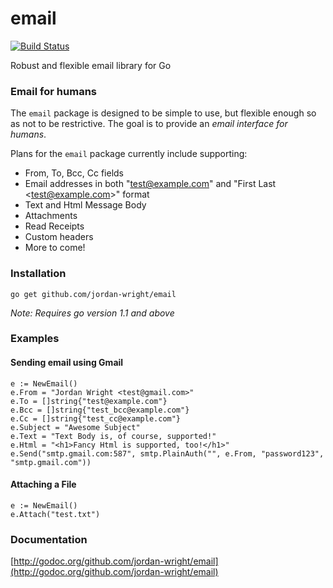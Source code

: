 email
=====

[![Build Status](https://travis-ci.org/jordan-wright/email.png?branch=master)](https://travis-ci.org/jordan-wright/email)

Robust and flexible email library for Go

### Email for humans
The ```email``` package is designed to be simple to use, but flexible enough so as not to be restrictive. The goal is to provide an *email interface for humans*.

Plans for the ```email``` package currently include supporting:
*  From, To, Bcc, Cc fields
*  Email addresses in both "test@example.com" and "First Last &lt;test@example.com&gt;" format
*  Text and Html Message Body
*  Attachments
*  Read Receipts
*  Custom headers
*  More to come!

### Installation
```go get github.com/jordan-wright/email```

*Note: Requires go version 1.1 and above*

### Examples
#### Sending email using Gmail
```
e := NewEmail()
e.From = "Jordan Wright <test@gmail.com>"
e.To = []string{"test@example.com"}
e.Bcc = []string{"test_bcc@example.com"}
e.Cc = []string{"test_cc@example.com"}
e.Subject = "Awesome Subject"
e.Text = "Text Body is, of course, supported!"
e.Html = "<h1>Fancy Html is supported, too!</h1>"
e.Send("smtp.gmail.com:587", smtp.PlainAuth("", e.From, "password123", "smtp.gmail.com"))
```

#### Attaching a File
```
e := NewEmail()
e.Attach("test.txt")
```

### Documentation
[http://godoc.org/github.com/jordan-wright/email](http://godoc.org/github.com/jordan-wright/email)
